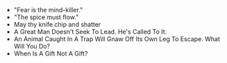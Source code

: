 - "Fear is the mind-killer."
- "The spice must flow."
- May thy knife chip and shatter
- A Great Man Doesn't Seek To Lead. He's Called To It.
- An Animal Caught In A Trap Will Gnaw Off Its Own Leg To Escape. What Will You Do?
- When Is A Gift Not A Gift?
